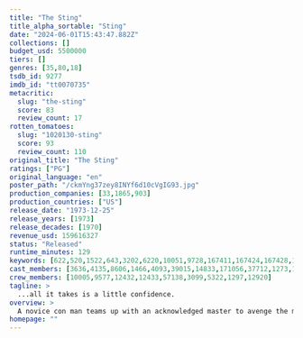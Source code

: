 ```yaml
---
title: "The Sting"
title_alpha_sortable: "Sting"
date: "2024-06-01T15:43:47.882Z"
collections: []
budget_usd: 5500000
tiers: []
genres: [35,80,18]
tsdb_id: 9277
imdb_id: "tt0070735"
metacritic:
  slug: "the-sting"
  score: 83
  review_count: 17
rotten_tomatoes:
  slug: "1020130-sting"
  score: 93
  review_count: 110
original_title: "The Sting"
ratings: ["PG"]
original_language: "en"
poster_path: "/ckmYng37zey8INYf6d10cVgIG93.jpg"
production_companies: [33,1865,903]
production_countries: ["US"]
release_date: "1973-12-25"
release_years: [1973]
release_decades: [1970]
revenue_usd: 159616327
status: "Released"
runtime_minutes: 129
keywords: [622,520,1522,643,3202,6220,10051,9728,167411,167424,167428,167431,214548]
cast_members: [3636,4135,8606,1466,4093,39015,14833,171056,37712,1273,1220923,98927,157936,15988,110436,12134,1274,152701,153628,1263061,86347,7210,1208039]
crew_members: [10005,9577,12432,12433,57138,3099,5322,1297,12920]
tagline: >
  ...all it takes is a little confidence.
overview: >
  A novice con man teams up with an acknowledged master to avenge the murder of a mutual friend by pulling off the ultimate big con and swindling a fortune from a big-time mobster.
homepage: ""
---
```


